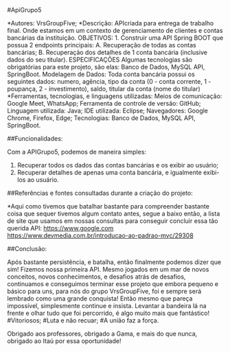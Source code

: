 #ApiGrupo5

*Autores: VrsGroupFive;
*Descrição: APIcriada para entrega de trabalho final. Onde estamos em um contexto de gerenciamento de clientes e contas bancárias da instituição.
OBJETIVOS: 1. Construir uma API Spring BOOT que possua 2 endpoints principais:
A. Recuperação de todas as contas bancárias;
B. Recuperação dos detalhes de 1 conta bancária (inclusive dados do seu titular).
ESPECIFICAÇÕES Algumas tecnologias são obrigatórias para este projeto, são elas:
Banco de Dados, MySQL API, SpringBoot.
Modelagem de Dados:
Toda conta bancária possui os seguintes dados:
numero, agência, tipo da conta (0 - conta corrente, 1 - poupança, 2 - investimento), saldo, titular da conta (nome do titular)
*Ferramentas, tecnologias, e linguagens utilizadas:
Meios de comunicação: Google Meet, WhatsApp;
Ferramenta de controle de versão: GitHub;
Linguagem utilizada: Java;
IDE utilizada: Eclipse;
Navegadores: Google Chrome, Firefox, Edge;
Tecnologias: Banco de Dados, MySQL API, SpringBoot.

##Funcionalidades:

Com a APIGrupo5, podemos de maneira simples:
1. Recuperar todos os dados das contas bancárias e os exibir ao usuário;
2. Recuperar detalhes de apenas uma conta bancária, e igualmente exibi-los ao usuário.

##Referências e fontes consultadas durante a criação do projeto: 

*Aqui como tivemos que batalhar bastante para compreender bastante coisa que sequer tivemos algum contato antes, segue a baixo então, a lista de site que usamos em nossas consultas para conseguir concluir essa tão querida API:
https://www.google.com
https://www.devmedia.com.br/introducao-ao-padrao-mvc/29308

##Conclusão: 

Após bastante persistência, e batalha, então finalmente podemos dizer que sim! Fizemos nossa primeira API.
Mesmo jogados em um mar de novos conceitos, novos conhecimentos, e desafios atrás de desafios, continuamos e conseguimos terminar esse projeto que embora pequeno e básico para uns, para nós do grupo VrsGroupFive, foi e sempre será lembrado como uma grande conquista!
Então mesmo que pareça impossível, simplesmente continue e insista. Levantar a bandeira lá na frente e olhar tudo que foi percorrido, é algo muito mais que fantástico!
#Vitoriosos; #Luta e não recuar; #A união faz a força.

Obrigado aos professores, obrigado a Gama, e mais do que nunca, obrigado ao Itaú por essa oportunidade!
